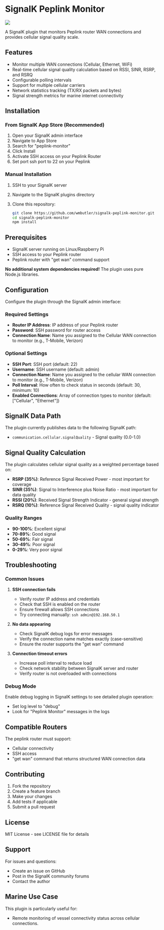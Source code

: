 # SignalK Peplink Monitor

![](IMG_5341.PNG)

A SignalK plugin that monitors Peplink router WAN connections and provides cellular signal quality scale.

## Features

- Monitor multiple WAN connections (Cellular, Ethernet, WiFi)
- Real-time cellular signal quality calculation based on RSSI, SINR, RSRP, and RSRQ
- Configurable polling intervals
- Support for multiple cellular carriers
- Network statistics tracking (TX/RX packets and bytes)
- Signal strength metrics for marine internet connectivity

## Installation

### From SignalK App Store (Recommended)

1. Open your SignalK admin interface
2. Navigate to App Store
3. Search for "peplink-monitor"
4. Click Install
5. Activate SSH access on your Peplink Router
6. Set port ssh port to 22 on your Peplink

### Manual Installation

1. SSH to your SignalK server
2. Navigate to the SignalK plugins directory
3. Clone this repository:

   ```bash
   git clone https://github.com/wmbutler/signalk-peplink-monitor.git
   cd signalk-peplink-monitor
   npm install
   ```

## Prerequisites

- SignalK server running on Linux/Raspberry Pi
- SSH access to your Peplink router
- Peplink router with "get wan" command support

**No additional system dependencies required!** The plugin uses pure Node.js libraries.

## Configuration

Configure the plugin through the SignalK admin interface:

### Required Settings

- **Router IP Address**: IP address of your Peplink router
- **Password**: SSH password for router access
- **Connection Name**: Name you assigned to the Cellular WAN connection to monitor (e.g., T-Mobile, Verizon)

### Optional Settings

- **SSH Port**: SSH port (default: 22)
- **Username**: SSH username (default: admin)
- **Connection Name**: Name you assigned to the cellular WAN connection to monitor (e.g., T-Mobile, Verizon)
- **Poll Interval**: How often to check status in seconds (default: 30, minimum: 10)
- **Enabled Connections**: Array of connection types to monitor (default: ["Cellular", "Ethernet"])

## SignalK Data Path

The plugin currently publishes data to the following SignalK path:

- `communication.cellular.signalQuality` - Signal quality (0.0-1.0)


## Signal Quality Calculation

The plugin calculates cellular signal quality as a weighted percentage based on:

- **RSRP (35%)**: Reference Signal Received Power - most important for coverage
- **SINR (35%)**: Signal to Interference plus Noise Ratio - most important for data quality
- **RSSI (20%)**: Received Signal Strength Indicator - general signal strength
- **RSRQ (10%)**: Reference Signal Received Quality - signal quality indicator

### Quality Ranges

- **90-100%**: Excellent signal
- **70-89%**: Good signal
- **50-69%**: Fair signal
- **30-49%**: Poor signal
- **0-29%**: Very poor signal

## Troubleshooting

### Common Issues

1. **SSH connection fails**
   - Verify router IP address and credentials
   - Check that SSH is enabled on the router
   - Ensure firewall allows SSH connections
   - Try connecting manually: `ssh admin@192.168.50.1`

2. **No data appearing**
   - Check SignalK debug logs for error messages
   - Verify the connection name matches exactly (case-sensitive)
   - Ensure the router supports the "get wan" command

3. **Connection timeout errors**
   - Increase poll interval to reduce load
   - Check network stability between SignalK server and router
   - Verify router is not overloaded with connections

### Debug Mode

Enable debug logging in SignalK settings to see detailed plugin operation:

- Set log level to "debug"
- Look for "Peplink Monitor" messages in the logs

## Compatible Routers

The peplink router must support:

- Cellular connectivity
- SSH access
- "get wan" command that returns structured WAN connection data

## Contributing

1. Fork the repository
2. Create a feature branch
3. Make your changes
4. Add tests if applicable
5. Submit a pull request

## License

MIT License - see LICENSE file for details

## Support

For issues and questions:

- Create an issue on GitHub
- Post in the SignalK community forums
- Contact the author

## Marine Use Case

This plugin is particularly useful for:

- Remote monitoring of vessel connectivity status across cellular connections.
